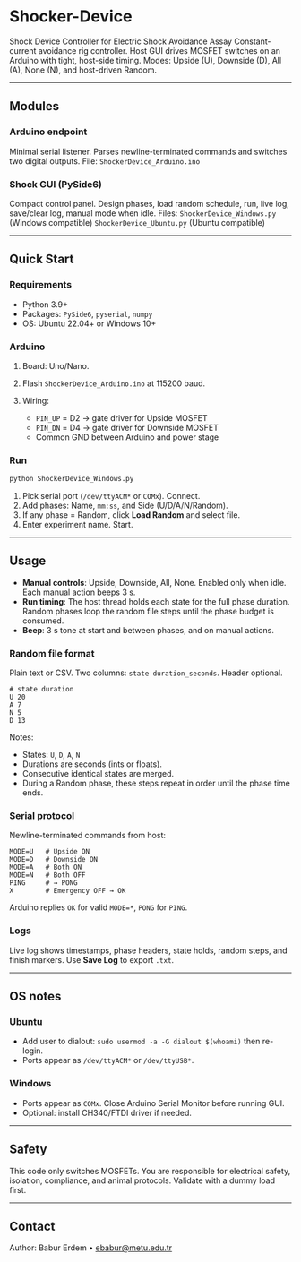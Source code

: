 # Shocker-Device
Shock Device Controller for Electric Shock Avoidance Assay
Constant-current avoidance rig controller. Host GUI drives MOSFET switches on an Arduino with tight, host-side timing. Modes: Upside (U), Downside (D), All (A), None (N), and host-driven Random.

---

## Modules

### Arduino endpoint

Minimal serial listener. Parses newline-terminated commands and switches two digital outputs.
File: `ShockerDevice_Arduino.ino`

### Shock GUI (PySide6)

Compact control panel. Design phases, load random schedule, run, live log, save/clear log, manual mode when idle.
Files: 
`ShockerDevice_Windows.py` (Windows compatible)
`ShockerDevice_Ubuntu.py` (Ubuntu compatible)

---

## Quick Start

### Requirements

* Python 3.9+
* Packages: `PySide6`, `pyserial`, `numpy`
* OS: Ubuntu 22.04+ or Windows 10+

### Arduino

1. Board: Uno/Nano.
2. Flash `ShockerDevice_Arduino.ino` at 115200 baud.
3. Wiring:

   * `PIN_UP` = D2 → gate driver for Upside MOSFET
   * `PIN_DN` = D4 → gate driver for Downside MOSFET
   * Common GND between Arduino and power stage

### Run

```bash
python ShockerDevice_Windows.py
```

1. Pick serial port (`/dev/ttyACM*` or `COMx`). Connect.
2. Add phases: Name, `mm:ss`, and Side (U/D/A/N/Random).
3. If any phase = Random, click **Load Random** and select file.
4. Enter experiment name. Start.

---

## Usage

* **Manual controls**: Upside, Downside, All, None. Enabled only when idle. Each manual action beeps 3 s.
* **Run timing**: The host thread holds each state for the full phase duration. Random phases loop the random file steps until the phase budget is consumed.
* **Beep**: 3 s tone at start and between phases, and on manual actions.

### Random file format

Plain text or CSV. Two columns: `state duration_seconds`. Header optional.

```
# state duration
U 20
A 7
N 5
D 13
```

Notes:

* States: `U`, `D`, `A`, `N`
* Durations are seconds (ints or floats).
* Consecutive identical states are merged.
* During a Random phase, these steps repeat in order until the phase time ends.

### Serial protocol

Newline-terminated commands from host:

```
MODE=U   # Upside ON
MODE=D   # Downside ON
MODE=A   # Both ON
MODE=N   # Both OFF
PING     # → PONG
X        # Emergency OFF → OK
```

Arduino replies `OK` for valid `MODE=*`, `PONG` for `PING`.

### Logs

Live log shows timestamps, phase headers, state holds, random steps, and finish markers. Use **Save Log** to export `.txt`.

---

## OS notes

### Ubuntu

* Add user to dialout: `sudo usermod -a -G dialout $(whoami)` then re-login.
* Ports appear as `/dev/ttyACM*` or `/dev/ttyUSB*`.

### Windows

* Ports appear as `COMx`. Close Arduino Serial Monitor before running GUI.
* Optional: install CH340/FTDI driver if needed.

---

## Safety

This code only switches MOSFETs. You are responsible for electrical safety, isolation, compliance, and animal protocols. Validate with a dummy load first.

---

## Contact

Author: Babur Erdem • [ebabur@metu.edu.tr](mailto:ebabur@metu.edu.tr)

